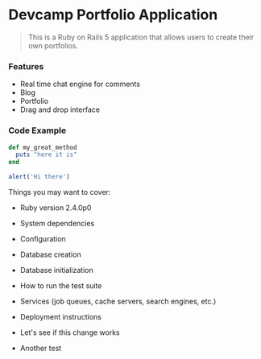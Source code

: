 # Devcamp Portfolio Application

> This is a Ruby on Rails 5 application that allows users to create their own portfolios.

### Features

- Real time chat engine for comments
- Blog
- Portfolio
- Drag and drop interface

### Code Example

```ruby
def my_great_method
  puts "here it is"
end
```

```javascript
alert('Hi there')
```

Things you may want to cover:

* Ruby version 2.4.0p0

* System dependencies

* Configuration

* Database creation

* Database initialization

* How to run the test suite

* Services (job queues, cache servers, search engines, etc.)

* Deployment instructions

* Let's see if this change works

* Another test
